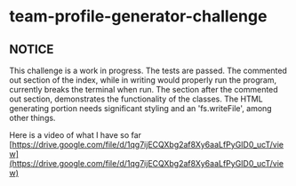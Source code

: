 # team-profile-generator-challenge

## NOTICE
This challenge is a work in progress. The tests are passed. The commented out section of the index, while in writing would properly run the program, currently breaks the terminal when run. The section after the commented out section, demonstrates the functionality of the classes. The HTML generating portion needs significant styling and an 'fs.writeFile', among other things.

Here is a video of what I have so far [https://drive.google.com/file/d/1qg7ijECQXbg2af8Xy6aaLfPyGID0_ucT/view](https://drive.google.com/file/d/1qg7ijECQXbg2af8Xy6aaLfPyGID0_ucT/view)